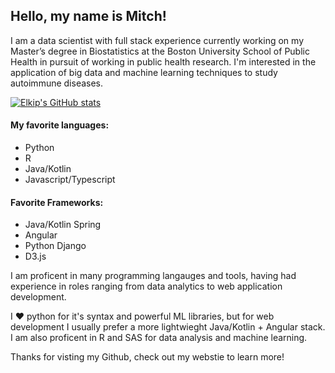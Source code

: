 ## Hello, my name is Mitch!

I am a data scientist with full stack experience currently working on my Master’s degree in Biostatistics 
at the Boston University School of Public Health in pursuit of working in public health research.
I'm interested in the application of big data and machine learning techniques to study autoimmune diseases.

[![Elkip's GitHub stats](https://github-readme-stats.vercel.app/api/top-langs/?username=Elkip&layout=compact)](https://github.com/anuraghazra/github-readme-stats)

#### My favorite languages:
 - Python
 - R
 - Java/Kotlin
 - Javascript/Typescript

#### Favorite Frameworks:
 - Java/Kotlin Spring
 - Angular
 - Python Django
 - D3.js

I am proficent in many programming langauges and tools, having had experience in roles ranging from data analytics to web application development. 

I :heart: python for it's syntax and powerful ML libraries, but for web development I usually prefer a more lightwieght Java/Kotlin + Angular stack. I am also proficent in R and SAS for data analysis and machine learning.

Thanks for visting my Github, check out my webstie to learn more!

